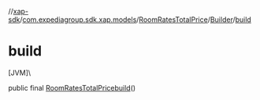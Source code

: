 //[xap-sdk](../../../../index.md)/[com.expediagroup.sdk.xap.models](../../index.md)/[RoomRatesTotalPrice](../index.md)/[Builder](index.md)/[build](build.md)

# build

[JVM]\

public final [RoomRatesTotalPrice](../index.md)[build](build.md)()
